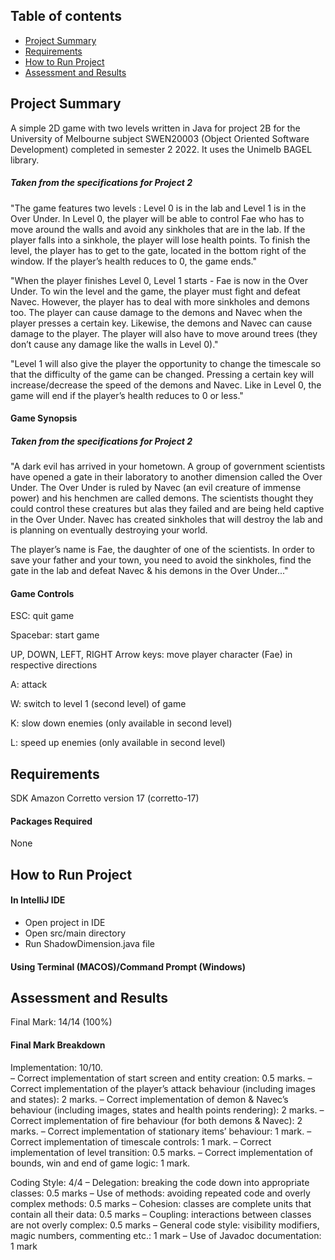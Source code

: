 ## Table of contents

-   [Project Summary](#project-summary)
-   [Requirements](#requirements)
-   [How to Run Project](#how-to-run-project)
-   [Assessment and Results](#assessment-and-results)

## Project Summary
A simple 2D game with two levels written in Java for project 2B for the University of Melbourne subject SWEN20003 (Object Oriented Software Development) completed in semester 2 2022. It uses the Unimelb BAGEL library. 

##### Taken from the specifications for Project 2 
"The game features two levels : Level 0 is in the lab and Level 1 is in the Over Under. In Level 0, the player will be able to control Fae who has to move around the walls and avoid any sinkholes that are in the lab. If the player falls into a sinkhole, the player will lose health points. To finish the level, the player has to get to the gate, located in the bottom right of the window. If the player’s health reduces to 0, the game ends." 

"When the player finishes Level 0, Level 1 starts - Fae is now in the Over Under. To win the level and the game, the player must fight and defeat Navec. However, the player has to deal with more sinkholes and demons too. The player can cause damage to the demons and Navec when the player presses a certain key. Likewise, the demons and Navec can cause damage to the player. The player will also have to move around trees (they don’t cause any damage like the walls in Level 0)."

"Level 1 will also give the player the opportunity to change the timescale so that the difficulty of the game can be changed. Pressing a certain key will increase/decrease the speed of the demons and Navec. Like in Level 0, the game will end if the player’s health reduces to 0 or less." 

#### Game Synopsis 
##### Taken from the specifications for Project 2 
"A dark evil has arrived in your hometown. A group of government scientists have opened a gate in their laboratory to another dimension called the Over Under. The Over Under is ruled by Navec (an evil creature of immense power) and his henchmen are called demons. The scientists thought they could control these creatures but alas they failed and are being held captive in the Over Under. Navec has created sinkholes that will destroy the lab and is planning on eventually destroying your world.

The player’s name is Fae, the daughter of one of the scientists. In order to save your father and your town, you need to avoid the sinkholes, find the gate in the lab and defeat Navec & his demons in the Over Under..."

#### Game Controls
ESC: quit game 

Spacebar: start game

UP, DOWN, LEFT, RIGHT Arrow keys: move player character (Fae) in respective directions 

A: attack 

W: switch to level 1 (second level) of game

K: slow down enemies (only available in second level)

L: speed up enemies (only available in second level)

## Requirements
SDK Amazon Corretto version 17 (corretto-17) 

#### Packages Required 
None

## How to Run Project 
#### In IntelliJ IDE
- Open project in IDE
- Open src/main directory 
- Run ShadowDimension.java file 

#### Using Terminal (MACOS)/Command Prompt (Windows)

## Assessment and Results 
Final Mark: 14/14 (100%) 

#### Final Mark Breakdown
Implementation: 10/10.  
– Correct implementation of start screen and entity creation: 0.5 marks. 
– Correct implementation of the player’s attack behaviour (including images and states): 2 marks. 
– Correct implementation of demon & Navec’s behaviour (including images, states and health points rendering): 2 marks. 
– Correct implementation of fire behaviour (for both demons & Navec): 2 marks. 
– Correct implementation of stationary items’ behaviour: 1 mark. 
– Correct implementation of timescale controls: 1 mark. 
– Correct implementation of level transition: 0.5 marks. 
– Correct implementation of bounds, win and end of game logic: 1 mark. 

Coding Style: 4/4
– Delegation: breaking the code down into appropriate classes: 0.5 marks
– Use of methods: avoiding repeated code and overly complex methods: 0.5 marks 
– Cohesion: classes are complete units that contain all their data: 0.5 marks
– Coupling: interactions between classes are not overly complex: 0.5 marks
– General code style: visibility modifiers, magic numbers, commenting etc.: 1 mark 
– Use of Javadoc documentation: 1 mark
